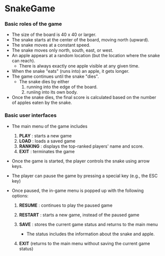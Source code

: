 # SnakeGame 


### Basic roles of the game
- The size of the board is 40 x 40 or larger.
- The snake starts at the center of the board, moving north (upward).
- The snake moves at a constant speed.
- The snake moves only north, south, east, or west.
- An apple appears at a random location (but the location where the snake can reach).
  - There is always exactly one apple visible at any given time.
- When the snake "eats" (runs into) an apple, it gets longer.
- The game continues until the snake "dies".
  - The snake dies by either
    1. running into the edge of the board.
    2. runiing into its own body.
- Once the snake dies, the final score is calculated based on the number of apples eaten by the snake.


### Basic user interfaces
- The main menu of the game includes
  1. **PLAY** : starts a new game
  2. **LOAD** : loads a saved game
  3. **RANKING** : displays the top-ranked players' name and score.
  4. **EXIT** : terminates the game

- Once the game is started, the player controls the snake using arrow keys.
- The player can pause the game by pressing a special key (e.g., the ESC key)
- Once paused, the in-game menu is popped up with the following options:
  1. **RESUME** : continues to play the paused game
  2. **RESTART** : starts a new game, instead of the paused game
  3. **SAVE** : stores the current game status and returns to the main menu
     - The status includes the information about the snake and apple.

  4. **EXIT** (returns to the main menu without saving the current game status)



  

